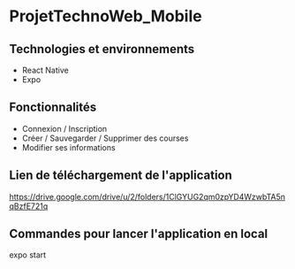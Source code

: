# ProjetTechnoWeb_Mobile

## Technologies et environnements
- React Native
- Expo

## Fonctionnalités
- Connexion / Inscription
- Créer / Sauvegarder / Supprimer des courses
- Modifier ses informations

## Lien de téléchargement de l'application
https://drive.google.com/drive/u/2/folders/1ClGYUG2qm0zpYD4WzwbTA5nqBzfE721q

## Commandes pour lancer l'application en local
expo start
